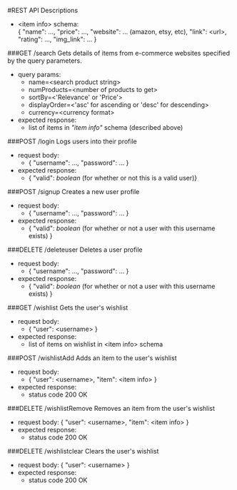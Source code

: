 #REST API Descriptions

- &lt;item info> schema:  
{ "name": ..., "price": ..., "website": ... (amazon, etsy, etc), "link": &lt;url>, "rating": ..., "img_link": ... } 

###GET /search
Gets details of items from e-commerce websites specified by the query parameters.
 - query params: 
    - name=&lt;search product string>
    - numProducts=&lt;number of products to get>
    - sortBy=&lt;'Relevance' or 'Price'>
    - displayOrder=&lt;'asc' for ascending or 'desc' for descending>
    - currency=&lt;currency format>
 - expected response: 
   - list of items in _"item info"_ schema (described above)

###POST /login
Logs users into their profile 
 - request body: 
   - { "username": ..., "password": ... }
 - expected response: 
   - { "valid": _boolean_ (for whether or not this is a valid user)}

###POST /signup
Creates a new user profile
 - request body: 
   - { "username": ..., "password": ... }
 - expected response: 
   - { "valid": _boolean_ (for whether or not a user with this username exists) }

###DELETE /deleteuser
Deletes a user profile
 - request body: 
   - { "username": ..., "password": ... }
 - expected response: 
   - { "valid": _boolean_ (for whether or not a user with this username exists) }

###GET /wishlist
Gets the user's wishlist
 - request body: 
   - { "user": &lt;username> }
 - expected response: 
   - list of items on wishlist in &lt;item info> schema

###POST /wishlistAdd
Adds an item to the user's wishlist
 - request body: 
   - { "user": &lt;username>, "item": &lt;item info> }
 - expected response:
   - status code 200 OK

###DELETE /wishlistRemove
Removes an item from the user's wishlist
 - request body: { "user": &lt;username>, "item": &lt;item info> }
 - expected response:
   - status code 200 OK
   
###DELETE /wishlistclear
Clears the user's wishlist
 - request body: { "user": &lt;username> }
 - expected response:
   - status code 200 OK
